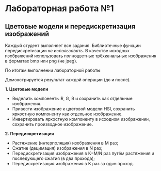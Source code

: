 # Лабораторная работа №1
## Цветовые модели и передискретизация изображений 
Каждый студент выполняет все задания. Библиотечные функции передискретизации _не использовать_. В качестве исходных изображений использовать полноцветные трёхканальные изображения в форматах bmp или png (не jpeg). 

По итогам выполнении лабораторной работы

Демонстрируется результат каждой операции (до и после).

**1. Цветовые модели** 
* Выделить компоненты R, G, B и сохранить как отдельные изображения.
* Привести изображение к цветовой модели HSI, сохранить яркостную компоненту как отдельное изображение.
* Инвертировать яркостную компоненту в исходном изображении, сохранить производное изображение.

**2. Передискретизация** 
* Растяжение (интерполяция) изображения в M раз;
* Сжатие (децимация) изображения в N раз;
* Передискретизация изображения в K=M/N раз путём растяжения и последующего сжатия (в два прохода);
* Передискретизация изображения в K раз за один проход.